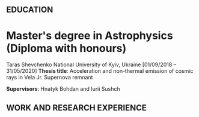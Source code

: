 ## EDUCATION

# Master's degree in Astrophysics (Diploma with honours)
Taras Shevchenko National University of Kyiv, Ukraine [01/09/2018 – 31/05/2020]
**Thesis title**: Acceleration and non-thermal emission of cosmic rays in Vela Jr. Supernova remnant

**Supervisors**: Hnatyk Bohdan and Iurii Sushch


## WORK AND RESEARCH EXPERIENCE


